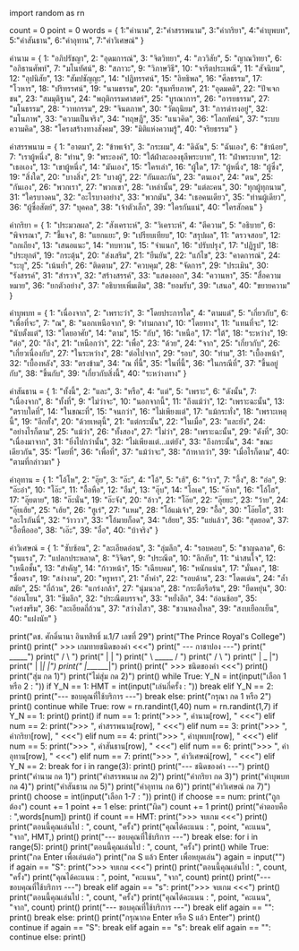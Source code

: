 import random as rn

count = 0
point = 0
words = {
        1:"คำนาม", 
        2:"คำสรรพนาม", 
        3:"คำกริยา", 
        4:"คำบุพบท", 
        5:"คำสันธาน",
        6:"คำอุทาน",
        7:"คำวิเศษณ์"
}

คำนาม = {
  1: "อภิปรัชญา", 
  2: "อุดมการณ์", 
  3: "จิตวิทยา", 
  4: "ภววิสัย", 
  5: "ญาณวิทยา",
  6: "อภิธานศัพท์", 
  7: "มโนทัศน์", 
  8: "สภาวะ", 
  9: "วิภาษวิธี", 
  10: "จารีตประเพณี",
  11: "สัจนิยม", 
  12: "อุปนิสัย", 
  13: "สัมปชัญญะ", 
  14: "ปฏิทรรศน์", 
  15: "อิทธิพล",
  16: "ศีลธรรม", 
  17: "โวหาร", 
  18: "ปริทรรศน์", 
  19: "นามธรรม", 
  20: "สุนทรียภาพ",
  21: "อุดมคติ", 
  22: "ปัจเจกชน", 
  23: "สมมุติฐาน", 
  24: "พฤติกรรมศาสตร์", 
  25: "บูรณาการ",
  26: "อารยธรรม", 
  27: "มโนธรรม", 
  28: "วาทกรรม", 
  29: "จินตภาพ", 
  30: "วัตถุนิยม",
  31: "การดำรงอยู่", 
  32: "มโนภาพ", 
  33: "ความเป็นจริง", 
  34: "ทฤษฎี", 
  35: "แนวคิด",
  36: "โลกทัศน์", 
  37: "ระบบความคิด", 
  38: "โครงสร้างทางสังคม", 
  39: "มิติแห่งความรู้", 
  40: "จริยธรรม"
}

คำสรรพนาม = {
  1: "อาตมา", 
  2: "ข้าพเจ้า", 
  3: "กระผม", 
  4: "ดิฉัน", 
  5: "ฉันเอง",
  6: "ข้าน้อย", 
  7: "เราผู้หนึ่ง", 
  8: "ท่าน", 
  9: "พระองค์", 
  10: "ใต้ฝ่าละอองธุลีพระบาท",
  11: "ฝ่าพระบาท", 
  12: "เธอเอง", 
  13: "เขาผู้หนึ่ง", 
  14: "มันเอง", 
  15: "ใครเล่า",
  16: "ผู้ใด", 
  17: "ผู้หนึ่ง", 
  18: "ผู้ซึ่ง", 
  19: "สิ่งใด", 
  20: "บางสิ่ง",
  21: "บางผู้", 
  22: "กันและกัน", 
  23: "ตนเอง", 
  24: "ตน", 
  25: "กันเอง",
  26: "พวกเรา", 
  27: "พวกเขา", 
  28: "เหล่านั้น", 
  29: "แต่ละคน", 
  30: "ทุกผู้ทุกนาม",
  31: "ใครบางคน", 
  32: "อะไรบางอย่าง", 
  33: "พวกมัน", 
  34: "เธอคนเดียว", 
  35: "ท่านผู้เดียว",
  36: "ผู้ซื่อสัตย์", 
  37: "บุคคล", 
  38: "เจ้าตัวเล็ก", 
  39: "ใครกันแน่", 
  40: "ใครสักคน"
}

คำกริยา = {
  1: "ประมวลผล", 
  2: "สังเคราะห์", 
  3: "วิเคราะห์", 
  4: "ตีความ", 
  5: "อธิบาย",
  6: "พิจารณา", 
  7: "ชี้แจง", 
  8: "แยกแยะ", 
  9: "เปรียบเทียบ", 
  10: "สรุปผล",
  11: "ตรวจสอบ", 
  12: "ถกเถียง", 
  13: "เสนอแนะ", 
  14: "ทบทวน", 
  15: "จำแนก",
  16: "ปรับปรุง", 
  17: "ปฏิรูป", 
  18: "ประยุกต์", 
  19: "กระตุ้น", 
  20: "ส่งเสริม",
  21: "ยืนยัน", 
  22: "แก้ไข", 
  23: "คาดการณ์",
  24: "ระบุ",
  25: "เน้นย้ำ",
  26: "ติดตาม",
  27: "ควบคุม",
  28: "จัดการ", 
  29: "ประเมิน",
  30: "รังสรรค์",
  31: "สำรวจ", 
  32: "สร้างสรรค์",
  33: "แสดงออก",
  34: "ควานหา", 
  35: "สื่อความหมาย",
  36: "ยกตัวอย่าง",
  37: "อธิบายเพิ่มเติม",
  38: "ยอมรับ",
  39: "เสนอ", 
  40: "ขยายความ"
}

คำบุพบท = {
  1: "เนื่องจาก", 
  2: "เพราะว่า", 
  3: "โดยประการใด", 
  4: "ตามแต่", 
  5: "เกี่ยวกับ",
  6: "เพื่อที่จะ", 
  7: "ณ", 
  8: "นอกเหนือจาก", 
  9: "ท่ามกลาง", 
  10: "โดยทาง",
  11: "แทนที่จะ", 
  12: "นับตั้งแต่", 
  13: "โดยอาศัย", 
  14: "ตาม", 
  15: "กับ",
  16: "เหนือ", 
  17: "ใต้", 
  18: "ระหว่าง",
  19: "ต่อ", 
  20: "ถึง",
  21: "เหนือกว่า", 
  22: "เพื่อ", 
  23: "ด้วย", 
  24: "จาก", 
  25: "เกี่ยวกับ",
  26: "เกี่ยวเนื่องกับ", 
  27: "ในระหว่าง", 
  28: "ต่อไปจาก", 
  29: "รอบ", 
  30: "ท่าม",
  31: "เบื้องหน้า", 
  32: "เบื้องหลัง", 
  33: "ตรงข้าม", 
  34: "ณ ที่นี้", 
  35: "ในที่นี้",
  36: "ในกรณีที่",
  37: "ขึ้นอยู่กับ", 
  38: "ขึ้นกับ", 
  39: "เกี่ยวกับสิ่งนี้",
  40: "ระหว่างทาง"
}

คำสันธาน = {
  1: "ทั้งนี้",
  2: "และ", 
  3: "หรือ", 
  4: "แต่", 
  5: "เพราะ",
  6: "ดังนั้น",
  7: "เนื่องจาก",
  8: "ทั้งที่", 
  9: "ไม่ว่าจะ", 
  10: "นอกจากนี้",
  11: "ถึงแม้ว่า",
  12: "เพราะฉะนั้น", 
  13: "ตราบใดที่", 
  14: "ในขณะที่", 
  15: "จนกว่า",
  16: "ไม่เพียงแต่", 
  17: "แม้กระทั่ง", 
  18: "เพราะเหตุนี้",
  19: "อีกทั้ง", 
  20: "ด้วยเหตุนี้",
  21: "แต่กระนั้น", 
  22: "ในเมื่อ", 
  23: "และยัง", 
  24: "อย่างไรก็ตาม", 
  25: "แม้ว่า",
  26: "ทั้งสอง", 
  27: "ไม่ว่า", 
  28: "เพราะฉะนั้น", 
  29: "ดังที่", 
  30: "เนื่องมาจาก",
  31: "ยิ่งไปกว่านั้น", 
  32: "ไม่เพียงแต่...แต่ยัง",
  33: "ถึงกระนั้น", 
  34: "ขณะเดียวกัน",
  35: "โดยที่",
  36: "เพื่อที่", 
  37: "แม้ว่าจะ", 
  38: "ถ้าหากว่า", 
  39: "เมื่อไรก็ตาม", 
  40: "ตามที่กล่าวมา"
}

คำอุทาน = {
  1: "โอ้โห", 
  2: "อุ๊ย", 
  3: "อ๊ะ", 
  4: "โอ้", 
  5: "เฮ้",
  6: "ว้าว", 
  7: "อึ้ง", 
  8: "อ๋อ", 
  9: "อ๊ะอ๋า", 
  10: "โอ๊ะ",
  11: "อื้อหือ", 
  12: "อืม", 
  13: "อุ๊บ", 
  14: "โอเค", 
  15: "อ๊าก",
  16: "โอ้โฮ",
  17: "อุ๊ยตาย", 
  18: "อ๊ะนั่น", 
  19: "อ๊ะจัง", 
  20: "อ้าว",
  21: "โอ๊ย", 
  22: "อุ๊ยยะ",
  23: "ว้าย", 
  24: "อุ๊ยเฮ้ย",
  25: "เฮ้ย",
  26: "ฮูเร่",
  27: "แหม", 
  28: "โอ้แม่เจ้า",
  29: "อื้อ", 
  30: "โอ๊ยโฮ",
  31: "อะไรกันนี่",
  32: "ว้าววว",
  33: "โอ้มายก็อด", 
  34: "เฮ้ยย", 
  35: "แย่แล้ว",
  36: "สุดยอด", 
  37: "อื้อหือออ",
  38: "เอ๊ะ",
  39: "อื๋อ", 
  40: "บ้าจริง"
}

คำวิเศษณ์ = {
    1: "ซับซ้อน",
    2: "ละเอียดอ่อน",
    3: "ลุ่มลึก",
    4: "รอบคอบ",
    5: "ชาญฉลาด",
    6: "รุนแรง",
    7: "แปลกประหลาด",
    8: "วิจิตร",
    9: "ประณีต",
    10: "ลึกลับ",
    11: "น่าสนใจ",
    12: "เหนือชั้น",
    13: "สำคัญ",
    14: "ก้าวหน้า",
    15: "เฉียบคม",
    16: "หนักแน่น",
    17: "มั่นคง",
    18: "ซื่อตรง",
    19: "สง่างาม",
    20: "หรูหรา",
    21: "ล้ำค่า",
    22: "รอบด้าน",
    23: "โดดเด่น",
    24: "ล้ำสมัย",
    25: "ถี่ถ้วน",
    26: "แกร่งกล้า",
    27: "นุ่มนวล",
    28: "กระตือรือร้น",
    29: "ยืดหยุ่น",
    30: "อ่อนโยน",
    31: "ซึมลึก",
    32: "ประณีตบรรจง",
    33: "หยั่งลึก",
    34: "อ่อนช้อย",
    35: "เคร่งขรึม",
    36: "ละเอียดถี่ถ้วน",
    37: "สว่างไสว",
    38: "ชวนหลงใหล",
    39: "สงบเยือกเย็น",
    40: "แฝงนัย"
}

print("ดช. ศักดิ์นานา อินทสิทธิ์ ม.1/7 เลขที่ 29")
print("The Prince Royal's College")
print()
print("    >>>  เกมทายชนิดของคํา  <<<")
print("        --- กาชาปอง ---")
print("            _____")
print("          /       \ ")
print("         |         | ")
print("          \ _____ / ")
print("           /     \ ")
print("          |   _   |")
print("          |  |_|  |")
print("          |_______|")
print()
print("      >>>  ชนิดของคํา  <<<")
print()
print("สุ่ม       กด 1)")
print("ไม่สุ่ม     กด 2)")
print()
while True:
  Y_N = int(input("เลือก 1 หรือ 2 : "))
  if Y_N == 1:
    HMT = int(input("เล่นกี่ครั้ง : "))
    break
  elif Y_N == 2:
    print()
    print("--- ขอบคุณที่ใช้บริการ ---")
    break
  else:
    print("กรุณา กด 1 หรือ 2")
    print()
    continue
while True:
  row = rn.randint(1,40)
  num = rn.randint(1,7)
  if Y_N == 1:
    print()
    print()
    if num == 1:
      print(">>> ", คำนาม[row], " <<<")
    elif num == 2:
      print(">>> ", คำสรรพนาม[row], " <<<")
    elif  num == 3:
      print(">>> ", คำกริยา[row], " <<<")
    elif num == 4:
      print(">>> ", คำบุพบท[row], " <<<")
    elif num == 5:
      print(">>> ", คำสันธาน[row], " <<<")
    elif num == 6:
      print(">>> ", คำอุทาน[row], " <<<")
    elif num == 7:
      print(">>> ", คำวิเศษณ์[row], " <<<")
  elif Y_N == 2:
    break
  for i in range(3):
    print()
  print("---  ชนิดของคํา  ---")
  print()
  print("คำนาม       กด 1)")
  print("คำสรรพนาม   กด 2)")
  print("คำกริยา      กด 3)")
  print("คำบุพบท      กด 4)")
  print("คำสันธาน     กด 5)")
  print("คำอุทาน      กด 6)")
  print("คำวิเศษณ์     กด 7)")
  print()
  choose = int(input("เลือก 1-7 : "))
  print()
  if choose == num:
    print("ถูกต้อง")
    count += 1
    point += 1
  else:
    print("ผิด") 
    count += 1
    print()
    print("คำตอบคือ : ",words[num])
  print()
  if count == HMT:
    print(">>> จบเกม <<<")
    print()
    print("ตอนนี้คุณเล่นไป : ", count, "ครั้ง")
    print("คุณได้คะแนน : ", point, "คะแนน", "จาก", HMT,)
    print()
    print("--- ขอบคุณที่ใช้บริการ ---")
    break
  else:
    for i in range(5):
      print()
    print("ตอนนี้คุณเล่นไป : ", count, "ครั้ง")
    print()
    while True:
      print("กด Enter เพื่อเล่นต่อ")
      print("กด S แล้ว Enter เพื่อหยุดเล่น")
      again = input("")
      if again == "S":
        print(">>> จบเกม <<<")
        print()
        print("ตอนนี้คุณเล่นไป : ", count, "ครั้ง")
        print("คุณได้คะแนน : ", point, "คะแนน", "จาก", count)
        print()
        print("--- ขอบคุณที่ใช้บริการ ---")
        break
      elif again == "s":
        print(">>> จบเกม <<<")
        print()
        print("ตอนนี้คุณเล่นไป : ", count, "ครั้ง")
        print("คุณได้คะแนน : ", point, "คะแนน", "จาก", count)
        print()
        print("--- ขอบคุณที่ใช้บริการ ---")
        break
      elif again == "":
        print()
        break
      else:
         print()
         print("กรุณากด Enter หรือ S แล้ว Enter")
         print()
         continue
    if  again == "S":
      break
    elif again == "s":
      break
    elif again == "":
      continue
    else:
      print()
